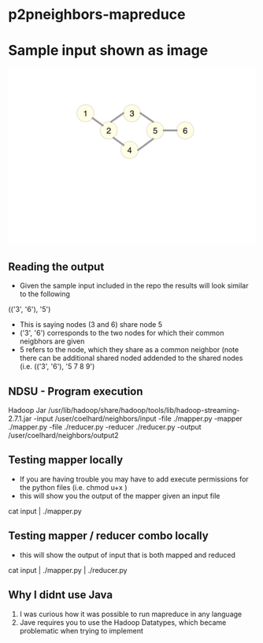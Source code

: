 # p2pneighbors-mapreduce

# Sample input shown as image
<img src="https://raw.githubusercontent.com/cody-elhard/p2pneighbors-mapreduce/master/inputnetwork.png" />

## Reading the output
- Given the sample input included in the repo the results will look similar to the following

(('3', '6'), '5')

- This is saying nodes (3 and 6) share node 5
- ('3', '6') corresponds to the two nodes for which their common neigbhors are given
- 5 refers to the node, which they share as a common neighbor (note there can be additional shared noded addended to the shared nodes (i.e. (('3', '6'), '5 7 8 9')

## NDSU - Program execution
Hadoop
Jar
/usr/lib/hadoop/share/hadoop/tools/lib/hadoop-streaming-2.7.1.jar
-input /user/coelhard/neighbors/input
-file ./mapper.py
-mapper ./mapper.py
-file ./reducer.py
-reducer ./reducer.py
-output /user/coelhard/neighbors/output2

## Testing mapper locally
- If you are having trouble you may have to add execute permissions for the python files (i.e. chmod u+x <filename>)
- this will show you the output of the mapper given an input file

cat input | ./mapper.py

## Testing mapper / reducer combo locally
- this will show the output of input that is both mapped and reduced

cat input | ./mapper.py | ./reducer.py

## Why I didnt use Java
1. I was curious how it was possible to run mapreduce in any language
2. Jave requires you to use the Hadoop Datatypes, which became problematic when trying to implement
